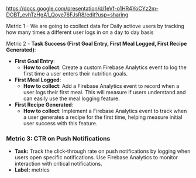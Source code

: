 https://docs.google.com/presentation/d/1eVf-o1HR4YoCYz2m-DOBT_evhTzHgA1_Qoye76FJsR8/edit?usp=sharing

Metric 1 - We are going to cxollect data for Daily actiove users by tracking how many times a different user logs in on a day to day basis

Metric 2 -
**Task Success (First Goal Entry, First Meal Logged, First Recipe Generated)**:
   - **First Goal Entry**:
     - **How to collect**: Create a custom Firebase Analytics event to log the first time a user enters their nutrition goals.
   - **First Meal Logged**:
     - **How to collect**: Add a Firebase Analytics event to record when a user logs their first meal. This will measure if users understand and can easily use the meal logging feature.
   - **First Recipe Generated**:
     - **How to collect**: Implement a Firebase Analytics event to track when a user generates a recipe for the first time, helping measure initial user success with this feature.


### Metric 3: CTR on Push Notifications
- **Task:** Track the click-through rate on push notifications by logging when users open specific notifications. Use Firebase Analytics to monitor interaction with critical notifications.
- **Label:** metrics
